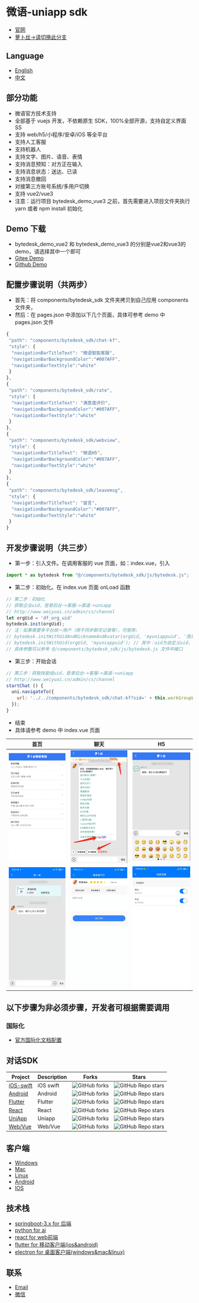 # 微语-uniapp sdk

- [官网](https://www.weiyuai.cn/)
- [萝卜丝->请切换此分支](https://gitee.com/270580156/bytedesk-uniapp/tree/luobosi/)

## Language

- [English](./README.md)
- [中文](./README.zh.md)

## 部分功能

- 微语官方技术支持
- 全部基于 vuejs 开发，不依赖原生 SDK，100%全部开源，支持自定义界面SS
- 支持 web/h5/小程序/安卓/iOS 等全平台
- 支持人工客服
- 支持机器人
- 支持文字、图片、语音、表情
- 支持消息预知：对方正在输入
- 支持消息状态：送达、已读
- 支持消息撤回
- 对接第三方账号系统/多用户切换
- 支持 vue2/vue3
- 注意：运行项目 bytedesk_demo_vue3 之前，首先需要进入项目文件夹执行 yarn 或者 npm install 初始化
<!-- - 支持发送商品信息 -->
<!-- - 未读消息数查询接口 -->
<!-- - 支持视频客服 -->

## Demo 下载

- bytedesk_demo_vue2 和 bytedesk_demo_vue3 的分别是vue2和vue3的demo，请选择其中一个即可
- [Gitee Demo](https://gitee.com/270580156/bytedesk-uniapp)
- [Github Demo](https://github.com/Bytedesk/bytedesk-uniapp)

## 配置步骤说明（共两步）

- 首先：将 components/bytedesk_sdk 文件夹拷贝到自己应用 components 文件夹，
- 然后：在 pages.json 中添加以下几个页面，具体可参考 demo 中 pages.json 文件

```js
{
 "path": "components/bytedesk_sdk/chat-kf",
 "style": {
  "navigationBarTitleText": "微语智能客服",
  "navigationBarBackgroundColor":"#007AFF",
  "navigationBarTextStyle":"white"
 }
},
{
 "path": "components/bytedesk_sdk/rate",
 "style": {
  "navigationBarTitleText": "满意度评价",
  "navigationBarBackgroundColor":"#007AFF",
  "navigationBarTextStyle":"white"
 }
},
{
 "path": "components/bytedesk_sdk/webview",
 "style": {
  "navigationBarTitleText": "微语H5",
  "navigationBarBackgroundColor":"#007AFF",
  "navigationBarTextStyle":"white"
 }
},
{
 "path": "components/bytedesk_sdk/leavemsg",
 "style": {
  "navigationBarTitleText": "留言",
  "navigationBarBackgroundColor":"#007AFF",
  "navigationBarTextStyle":"white"
 }
}
```

## 开发步骤说明（共三步）

- 第一步：引入文件。在调用客服的 vue 页面，如：index.vue，引入

```js
import * as bytedesk from "@/components/bytedesk_sdk/js/bytedesk.js";
```

- 第二步：初始化。在 index.vue 页面 onLoad 函数

```js
// 第二步：初始化
// 获取企业uid，登录后台->客服->渠道->uniapp
// http://www.weiyuai.cn/admin/cs/channel
let orgUid = 'df_org_uid'
bytedesk.init(orgUid);
// 注：如果需要多平台统一用户（用于同步聊天记录等），可使用:
// bytedesk.initWithUidAndNicknameAndAvatar(orgUid, 'myuniappuid', '我是美女', 'https://bytedesk.oss-cn-shenzhen.aliyuncs.com/avatars/girl.png');
// bytedesk.initWithUid(orgUid, 'myuniappuid'); // 其中：uid为自定义uid，可与开发者所在用户系统对接，用于多用户切换
// 具体参数可以参考 @/components/bytedesk_sdk/js/bytedesk.js 文件中接口
```

- 第三步：开始会话

```js
// 第三步：获取技能组uid，登录后台->客服->渠道->uniapp
// http://www.weiyuai.cn/admin/cs/channel
startChat () {
  uni.navigateTo({
    url: '../../components/bytedesk_sdk/chat-kf?sid=' + this.workGroupWid + '&type=1'
  });
}
```

- 结束
- 具体请参考 demo 中 index.vue 页面

|                     首页                     |                     聊天                     |                       H5                       |
| :------------------------------------------: | :------------------------------------------: | :--------------------------------------------: |
| <img src="./images/index.jpg?raw=true" width="250"> | <img src="./images/robot.jpg?raw=true" width="250"> |   <img src="./images/h5.jpg?raw=true" width="250">    |
| <img src="./images/chat.jpg?raw=true" width="250">  | <img src="./images/rate.png?raw=true" width="250">  | <img src="./images/setting.jpg?raw=true" width="250"> |

## 以下步骤为非必须步骤，开发者可根据需要调用

<!-- ### 视频客服
- 权限配置
- 集成代码
```bash
登录管理后台：https://www.weiyuai.cn/admin，客服管理-》技能组-》获取视频客服代码
``` -->

<!-- ### 获取未读消息数目

用于访客端-查询访客所有未读消息数目

```bash
1. 首先引入 import * as httpApi from '@/components/bytedesk_sdk/js/httpapi.js' (后面说明将省略此步骤说明)
2. 调用接口：
httpApi.getUnreadCountVisitor(response => {
 // console.log('getUnreadCountVisitor: ', response.data)
 let unreadCount = response.data
 if (unreadCount > 0) {
  uni.showToast({ title: '未读消息数目：' + unreadCount, duration: 2000 });
 }
}, error => {
 console.log(error)
})
``` -->

<!-- ### [开启机器人](https://vip.docs.weiyuai.cn/article_202104291459561.html)

机器人会话仅针对技能组开启，指定会话不支持开启机器人

- 登录[管理后台](https://www.weiyuai.cn/admin)

- 首先添加分类，其次添加问答
- <img src="./images/images/robot1.png" width="250">

- 在技能组开启机器人。 找到 “客服管理”-》技能组-》点击相应技能组“编辑”按钮
- <img src="./images/images/robot2.png" width="250">

- 找到“默认机器人”和“离线机器人”，选择“是”
- <img src="./images/images/robot3.png" width="250">

- 开始测试使用机器人 -->

<!-- ### 对接电商商品信息

具体请参考 bytedesk_demo/pages/index/chat_type.vue 文件

- 参数说明：

```bash
goods 是否显示商品信息，如果要显示，设置为goods=1，设置为其他值，则不显示商品信息
goods_id 商品信息id，参数goods=1的情况有效
goods_title 商品信息标题，参数goods=1的情况有效
goods_content 商品信息详情，参数goods=1的情况有效
goods_price 商品信息价格，参数goods=1的情况有效
goods_url 商品信息网址，参数goods=1的情况有效
goods_imageUrl 商品图片，参数goods=1的情况有效
goods_categoryCode 可选，商品信息类别，参数goods=1的情况有效
``` -->

<!-- - 演示代码：

```bash
// url编码
let goodsUrl = encodeURI('https://item.m.jd.com/product/12172344.html')
// 增加商品信息参数
uni.navigateTo({
 url: '../../components/bytedesk_sdk/chat-kf?wid=' + this.workGroupWid
  + '&type=workGroup&aid=&title=微语'
  + '&goods=1'
  + '&goods_categoryCode=101'
  + '&goods_content=商品详情'
  + '&goods_id=123'
  + '&goods_imageUrl=https://bytedesk.oss-cn-shenzhen.aliyuncs.com/images/123.webp'
  + '&goods_price=1000'
  + '&goods_title=商品标题'
  + '&goods_url=' + goodsUrl
  + '&history=0'
  + '&lang=cn'
});
``` -->

<!-- ### 点击商品回调

- 可用于点击商品后，跳转自定义页面

```js
// 具体参考demo中chat_type.vue页面
onLoad(option) {
 // 监听点击商品回调
 uni.$on('commodity',function(content) {
  console.log('点击商品回调:', content);
 })
},
onUnload() {
 // 移除点击商品回调监听
 uni.$off('commodity');
}
``` -->

<!-- ### 自定义昵称、头像和备注

具体请参考 bytedesk_demo/pages/index/user_info.vue 文件

```js
// 首先引入 
import * as httpApi from '@/components/bytedesk_sdk/js/httpapi.js'
``` -->

<!-- - 查询当前用户信息：昵称、头像、备注

```js
getProfile () {
 // 查询当前用户信息：昵称、头像
 let app = this
 httpApi.getProfile(function(response) {
  console.log('getProfile success:', response)
  app.uid = response.data.uid
  app.nickname = response.data.nickname
  app.description = response.data.description
  app.avatar = response.data.avatar
 }, function(error) {
  console.log('getProfile error', error)
  uni.showToast({ title: error, duration: 2000 });
 })
}
``` -->

<!-- - 可自定义用户昵称-客服端可见

```js
setNickname () {
 // 可自定义用户昵称-客服端可见
 let mynickname = '自定义APP昵称uniapp'
 let app = this
 httpApi.updateNickname(mynickname, function(response) {
  console.log('updateNickname success:', response)
  app.nickname = mynickname
 }, function(error) {
  console.log('updateNickname error', error)
  uni.showToast({ title: error, duration: 2000 });
 })
}
``` -->

<!-- - 可自定义用户备注信息-客服端可见

```js
setDescription () {
 // 可自定义用户备注信息-客服端可见
 let mydescription = '自定义APP用户备注信息uniapp'
 let app = this
 httpApi.updateDescription(mydescription, function(response) {
  console.log('updateDescription success:', response)
  app.description = mydescription
 }, function(error) {
  console.log('updateDescription error', error)
  uni.showToast({ title: error, duration: 2000 });
 })
}
``` -->

<!-- - 可自定义用户头像 url-客服端可见

```js
setAvatar () {
 // 可自定义用户头像url-客服端可见
 let myavatarurl = 'https://chainsnow.oss-cn-shenzhen.aliyuncs.com/avatars/visitor_default_avatar.png'; // 头像网址url
 let app = this
 httpApi.updateAvatar(myavatarurl, function(response) {
  console.log('updateAvatar success:', response)
  app.avatar = myavatarurl
 }, function(error) {
  console.log('updateAvatar error', error)
  uni.showToast({ title: error, duration: 2000 });
 })
}
``` -->

<!-- - 将设置昵称、头像、描述接口合并为一个接口

```js
setProfile () {
 let mynickname = '自定义APP昵称uniapp'
 let myavatarurl = 'https://chainsnow.oss-cn-shenzhen.aliyuncs.com/avatars/visitor_default_avatar.png'; // 头像网址url
 let mydescription = '自定义APP用户备注信息uniapp'
 let app = this
 httpApi.updateProfile(mynickname, myavatarurl, mydescription, response => {
  console.log('updateProfile success:', response)
  app.nickname = mynickname
  app.avatar = myavatarurl
  app.description = mydescription
 }, error => {
  console.log('updateAvatar error', error)
  uni.showToast({ title: error, duration: 2000 });
 })
}
``` -->

<!-- ### 获取客服当前在线状态

具体请参考 bytedesk_demo/pages/index/online_status.vue 文件

- 获取技能组在线状态：当技能组中至少有一个客服在线时，显示在线, 其中：workGroupWid 为要查询技能组唯一 wid

```js
getWorkGroupStatus () {
 // 获取技能组在线状态：当技能组中至少有一个客服在线时，显示在线
 // 获取workGroupWid：客服管理->技能组-有一列 ‘唯一ID（wId）’, 默认设置工作组wid
 let app = this
 httpApi.getWorkGroupStatus(this.workGroupWid, function(response) {
  console.log('getWorkGroupStatus success:', response)
  // online代表在线，否则为离线
  app.workGroupOnlineStatus = response.data.status
 }, function(error) {
  console.log('getWorkGroupStatus error', error)
  uni.showToast({ title: error, duration: 2000 });
 })
}
``` -->

<!-- - 获取指定客服在线状态，其中：agentUid 为要查询客服唯一 uid

```js
getAgentStatus () {
 // 获取指定客服在线状态
 let app = this
 httpApi.getAgentStatus(this.agentUid, function(response) {
  console.log('getAgentStatus success:', response)
  // online代表在线，否则为离线
  app.agentOnlineStatus = response.data.status
 }, function(error) {
  console.log('getAgentStatus error', error)
  uni.showToast({ title: error, duration: 2000 });
 })
}
``` -->

<!-- ### 多用户切换

具体请参考 bytedesk_demo/pages/index/switch_user.vue 文件

- 引入文件

```js
// 引入js文件
import * as constants from '@/components/bytedesk_sdk/js/constants.js'
import * as bytedesk from '@/components/bytedesk_sdk/js/bytedesk.js'
import * as httpApi from '@/components/bytedesk_sdk/js/httpapi.js'
``` -->

<!-- - 执行登录之前请先判断是否有用户登录

```js
let isLogin = uni.getStorageSync(constants.isLogin);
if (isLogin) {
 uni.showToast({ title:'请先退出登录', icon:'none', duration: 2000 })
 return
}
``` -->

<!-- - 如果已经存在用户登录，则先执行退出登录 logout

```js
userLogout() {
 uni.showLoading({ title: '退出登录中', icon:'none', duration: 2000 });
 // 退出登录
 httpApi.logout(response => {
  uni.hideLoading();
  uni.showToast({ title:'退出登录成功', icon:'none', duration: 2000 })
 }, error => {
  uni.hideLoading();
  uni.showToast({ title:'退出登录失败', icon:'none', duration: 2000 })
 })
}
``` -->

<!-- - 调用登录接口登录

```js
initWithUsernameAndNicknameAndAvatar(username, nickname, avatar, subDomain, appKey) {
 bytedesk.initWithUsernameAndNicknameAndAvatar(username, nickname, avatar, subDomain, appKey)
 uni.showToast({ title:'登录成功', icon:'none', duration: 2000 })
}
``` -->

### 国际化

- [官方国际化文档配置](https://uniapp.dcloud.net.cn/collocation/i18n)

<!-- ## 微信小程序(百度等小程序，同理参考)

- 配置服务器域名：
- request 合法域名添加：<https://uniapp.weiyuai.cn>;
- socket 合法域名添加：wss://uniapp.weiyuai.cn;
- uploadFile 合法域名：<https://upload.weiyuai.cn>;
- downloadFile 合法域名：<https://upload.weiyuai.cn>; -->

<!-- ## 消息推送

客服消息会额外推送到此地址，开发者可据此实现消息存储和 App 离线推送等。
以 http 或 https 开头，GET 方式调用，参数名: json。注意: url 中不能含有‘?’等字符。
例如：您填写的 url 为：<https://www.example.com/abc>,
系统会自动在 url 末尾添加字符串 ‘?json=’，组成 url：<https://www.example.com/abc?json=消息内容。>
在您服务器，只需要解析 json 参数内容即可

- 技能组：登录管理后台-》客服管理-》技能组-》编辑，滚动到最下方，填写 webhook URL 网址，客服消息会额外推送到此地址
- 指定客服：登录管理后台-》客服管理-》客服账号-》编辑，滚动到最下方，填写 webhook URL 网址，客服消息会额外推送到此地址
- 客服和访客发送的消息均会推送："extra": "{\"agent\":true}" // 其中：true 为客服发送消息，false 为访客发送消息
- 推送消息体 json 格式及说明如下：

```js
{
    "mid": "658835ef-69af-e231-eb3c-4e6685ffc4d3",
    "timestamp": "2021-05-11 17:19:34",
    "client": "web",
    "version": "1",
    "type": "text",
    "user": {
        "uid": "201808221551193",
  "username": "username",
        "nickname": "客服001",
        "avatar": "https://chainsnow.oss-cn-shenzhen.aliyuncs.com/avatars/admin_default_avatar.png",
        "extra": "{\"agent\":true}" // 说明：true 为客服发送消息，false 为访客发送消息
    },
    "text": {
        "content": "2"
    },
    "thread": {
        "tid": "202105111719261_20210507193724225efbd47566648d1bb1608b4d1f1a3f2", // 格式说明：时间戳_访客uid
        "type": "workgroup",
        "nickname": "局域网7241[172.16.0.75]",
        "avatar": "https://chainsnow.oss-cn-shenzhen.aliyuncs.com/avatars/chrome_default_avatar.png",
        "content": "2",
        "timestamp": "2021-05-11 17:19:34",
        "topic": "201809061716221/20210507193724225efbd47566648d1bb1608b4d1f1a3f2" // 格式说明：技能组wid/访客uid
    }
}
``` -->

<!-- ## 技术支持 -->

<!-- - QQ-3 群: 825257535 -->
<!-- - 公众号： -->
<!-- - <img src="https://github.com/Bytedesk/bytedesk-flutter/blob/master/luobosi_mp.png?raw=true" width="250"> -->
<!-- - 感谢[聊天机器人](https://ext.dcloud.net.cn/plugin?id=1326),[聊天模板](https://ext.dcloud.net.cn/plugin?id=324) -->

## 对话SDK

| Project     | Description           | Forks          | Stars             |
|-------------|-----------------------|----------------|-------------------|
| [iOS-swift](https://github.com/bytedesk/bytedesk-swift) | iOS swift  | ![GitHub forks](https://img.shields.io/github/forks/bytedesk/bytedesk-swift) | ![GitHub Repo stars](https://img.shields.io/github/stars/Bytedesk/bytedesk-swift)                 |
| [Android](https://github.com/bytedesk/bytedesk-android) | Android | ![GitHub forks](https://img.shields.io/github/forks/bytedesk/bytedesk-android) | ![GitHub Repo stars](https://img.shields.io/github/stars/bytedesk/bytedesk-android)  |
| [Flutter](https://github.com/bytedesk/bytedesk-flutter) | Flutter | ![GitHub forks](https://img.shields.io/github/forks/bytedesk/bytedesk-flutter)| ![GitHub Repo stars](https://img.shields.io/github/stars/bytedesk/bytedesk-flutter) |
| [React](https://github.com/bytedesk/bytedesk-react) | React | ![GitHub forks](https://img.shields.io/github/forks/bytedesk/bytedesk-react) | ![GitHub Repo stars](https://img.shields.io/github/stars/bytedesk/bytedesk-react) |
| [UniApp](https://github.com/bytedesk/bytedesk-uniapp) | Uniapp | ![GitHub forks](https://img.shields.io/github/forks/bytedesk/bytedesk-uniapp) | ![GitHub Repo stars](https://img.shields.io/github/stars/bytedesk/bytedesk-uniapp) |
| [Web/Vue](https://github.com/bytedesk/bytedesk-web) | Web/Vue | ![GitHub forks](https://img.shields.io/github/forks/bytedesk/bytedesk-web) | ![GitHub Repo stars](https://img.shields.io/github/stars/bytedesk/bytedesk-web) |

## 客户端

- [Windows](https://www.weiyuai.cn/download.html)
- [Mac](https://www.weiyuai.cn/download.html)
- [Linux](https://www.weiyuai.cn/download.html)
- [Android](https://www.weiyuai.cn/download.html)
- [IOS](https://www.weiyuai.cn/download.html)

## 技术栈

<!-- - [sofaboot](https://github.com/sofastack/sofa-boot/blob/master/README_ZH.md) for im server 基于金融级云原生架构-->
- [springboot-3.x for 后端](https://github.com/Bytedesk/bytedesk)
- [python for ai](https://github.com/Bytedesk/bytedesk-ai)
- [react for web前端](https://github.com/Bytedesk/bytedesk-react)
- [flutter for 移动客户端(ios&android)](https://github.com/Bytedesk/bytedesk-mobile)
- [electron for 桌面客户端(windows&mac&linux)](https://github.com/Bytedesk/bytedesk-desktop)

## 联系

- [Email](mailto:270580156@qq.com)
- [微信](./images/wechat.png)
